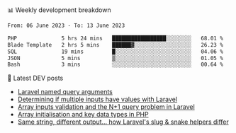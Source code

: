 📊 Weekly development breakdown
<!--START_SECTION:waka-->

```txt
From: 06 June 2023 - To: 13 June 2023

PHP              5 hrs 24 mins   █████████████████░░░░░░░░   68.01 %
Blade Template   2 hrs 5 mins    ██████▓░░░░░░░░░░░░░░░░░░   26.23 %
SQL              19 mins         █░░░░░░░░░░░░░░░░░░░░░░░░   04.06 %
JSON             5 mins          ▒░░░░░░░░░░░░░░░░░░░░░░░░   01.05 %
Bash             3 mins          ░░░░░░░░░░░░░░░░░░░░░░░░░   00.64 %
```

<!--END_SECTION:waka-->

📕 Latest DEV posts
<!-- BLOG-POST-LIST:START -->
- [Laravel named query arguments](https://dev.to/michaelvickersuk/laravel-named-query-arguments-28kd)
- [Determining if multiple inputs have values with Laravel](https://dev.to/michaelvickersuk/determining-if-multiple-inputs-have-values-with-laravel-km6)
- [Array inputs validation and the N+1 query problem in Laravel](https://dev.to/michaelvickersuk/array-inputs-validation-and-the-n1-query-problem-in-laravel-2agb)
- [Array initialisation and key data types in PHP](https://dev.to/michaelvickersuk/array-initialisation-and-key-data-types-in-php-1e5b)
- [Same string, different output... how Laravel&#39;s slug &amp; snake helpers differ](https://dev.to/michaelvickersuk/same-string-different-output-how-laravels-slug-snake-helpers-differ-1ccj)
<!-- BLOG-POST-LIST:END -->
